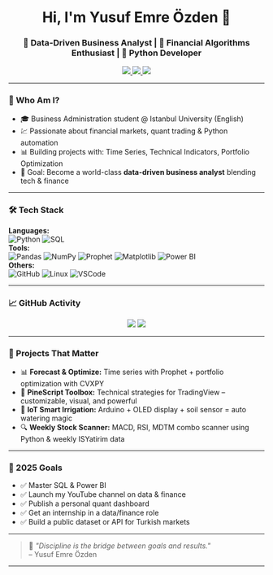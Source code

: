 <h1 align="center">Hi, I'm Yusuf Emre Özden 👋</h1>
<h3 align="center">🚀 Data-Driven Business Analyst | 🧠 Financial Algorithms Enthusiast | 🐍 Python Developer</h3>

<p align="center">
  <a href="https://linkedin.com/in/yusufemreozden" target="_blank">
    <img src="https://img.shields.io/badge/LinkedIn-0077B5?style=flat&logo=linkedin&logoColor=white" />
  </a>
  <a href="mailto:emreo@hey.com" target="_blank">
    <img src="https://img.shields.io/badge/Email-emreo@hey.com-D14836?style=flat&logo=gmail&logoColor=white" />
  </a>
  <a href="https://twitter.com/yusufemreozden" target="_blank">
    <img src="https://img.shields.io/badge/Twitter-1DA1F2?style=flat&logo=twitter&logoColor=white" />
  </a>
</p>

---

### 🧭 Who Am I?

- 🎓 Business Administration student @ Istanbul University (English)
- 💹 Passionate about financial markets, quant trading & Python automation
- 📊 Building projects with: Time Series, Technical Indicators, Portfolio Optimization
- 🎯 Goal: Become a world-class **data-driven business analyst** blending tech & finance

---

### 🛠️ Tech Stack

**Languages:**  
![Python](https://img.shields.io/badge/-Python-3776AB?style=flat&logo=python&logoColor=white) 
![SQL](https://img.shields.io/badge/-SQL-4479A1?style=flat&logo=mysql&logoColor=white)  
**Tools:**  
![Pandas](https://img.shields.io/badge/-Pandas-150458?style=flat&logo=pandas&logoColor=white)
![NumPy](https://img.shields.io/badge/-NumPy-013243?style=flat&logo=numpy&logoColor=white)
![Prophet](https://img.shields.io/badge/-Prophet-212121?style=flat)
![Matplotlib](https://img.shields.io/badge/-Matplotlib-008080?style=flat)
![Power BI](https://img.shields.io/badge/-PowerBI-F2C811?style=flat&logo=powerbi&logoColor=black)  
**Others:**  
![GitHub](https://img.shields.io/badge/-GitHub-181717?style=flat&logo=github&logoColor=white)
![Linux](https://img.shields.io/badge/-Linux-FCC624?style=flat&logo=linux&logoColor=black)
![VSCode](https://img.shields.io/badge/-VSCode-007ACC?style=flat&logo=visual-studio-code&logoColor=white)

---

### 📈 GitHub Activity

<p align="center">
  <img src="https://github-readme-stats.vercel.app/api?username=yusufemreozden&show_icons=true&theme=default&hide=prs" />
  <img src="https://github-readme-stats.vercel.app/api/top-langs/?username=yusufemreozden&layout=compact" />
</p>

---

### 🧠 Projects That Matter

- 📊 **Forecast & Optimize:** Time series with Prophet + portfolio optimization with CVXPY  
- 🧪 **PineScript Toolbox:** Technical strategies for TradingView – customizable, visual, and powerful  
- 🌿 **IoT Smart Irrigation:** Arduino + OLED display + soil sensor = auto watering magic  
- 🔍 **Weekly Stock Scanner:** MACD, RSI, MDTM combo scanner using Python & weekly ISYatirim data  

---

### 🚀 2025 Goals

- ✅ Master SQL & Power BI  
- ✅ Launch my YouTube channel on data & finance  
- ✅ Publish a personal quant dashboard  
- ✅ Get an internship in a data/finance role  
- ✅ Build a public dataset or API for Turkish markets

---

> 💬 _"Discipline is the bridge between goals and results."_  
> – Yusuf Emre Özden

---
